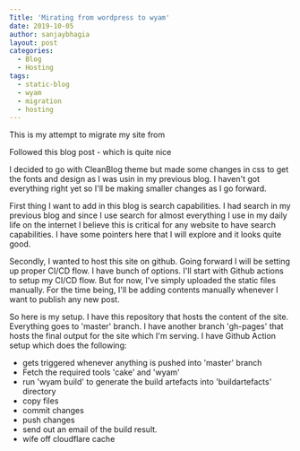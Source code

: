 ```yaml
---
Title: 'Mirating from wordpress to wyam'
date: 2019-10-05
author: sanjaybhagia
layout: post
categories:
  - Blog
  - Hosting
tags:
  - static-blog
  - wyam
  - migration
  - hosting
---
```


This is my attempt to migrate my site from 

Followed this blog post - which is quite nice

I decided to go with CleanBlog theme but made some changes in css to get the fonts and design as I was usin in my previous blog. I haven't got everything right yet so I'll be making smaller changes as I go forward. 

First thing I want to add in this blog is search capabilities. I had search in my previous blog and since I use search for almost everything I use in my daily life on the internet I believe this is critical for any website to have search capabilities. I have some pointers here that I will explore and it looks quite good.

Secondly, I wanted to host this site on github. Going forward I will be setting up proper CI/CD flow. I have bunch of options. I'll start with Github actions to setup my CI/CD flow. But for now, I've simply uploaded the static files manually. For the time being, I'll be adding contents manually whenever I want to publish any new post. 


So here is my setup. 
I have this repository that hosts the content of the site. 
Everything goes to 'master' branch. I have another branch 'gh-pages' that hosts the final output for the site which I'm serving. 
I have Github Action setup which does the following: 
  - gets triggered whenever anything is pushed into 'master' branch
  - Fetch the required tools 'cake' and 'wyam'
  - run 'wyam build' to generate the build artefacts into 'buildartefacts' directory
  - copy files 
  - commit changes
  - push changes
  - send out an email of the build result.
  - wife off cloudflare cache